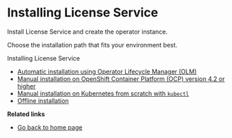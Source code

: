 # Installing License Service

Install License Service and create the operator instance.

Choose the installation path that fits your environment best.

Installing License Service

- [Automatic installation using Operator Lifecycle Manager (OLM)](Automatic_installation.md)
- [Manual installation on OpenShift Container Platform (OCP) version 4.2 or higher](Install_on_OCP.md)
- [Manual installation on Kubernetes from scratch with `kubectl`](Install_from_scratch.md)
- [Offline installation](Install_offline.md)

<b>Related links</b>

- [Go back to home page](../License_Service_main.md#documentation)

